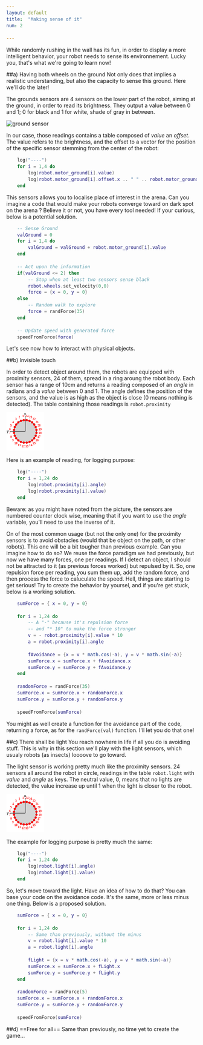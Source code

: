 ```yaml
---
layout: default
title:  "Making sense of it"
num: 2

---
```


While randomly rushing in the wall has its fun, in order to display a more intelligent behavior, your robot needs to sense its environnement. Lucky you, that's what we're going to learn now!

##a) Having both wheels on the ground
Not only does that implies a realistic understanding, but also the capacity to sense this ground. Here we'll do the later!

The grounds sensors are 4 sensors on the lower part of the robot, aiming at the ground, in order to read its brightness. They output a value between 0 and 1; 0 for black and 1 for white, shade of gray in between.

![ground sensor](./assets/robot_motor_grund.png)

In our case, those readings contains a table composed of *value* an *offset*. The value refers to the brightness, and the offset to a vector for the position of the specific sensor stemming from the center of the robot:

```lua
    log("----")
    for i = 1,4 do
        log(robot.motor_ground[i].value)
        log(robot.motor_ground[i].offset.x .. " " .. robot.motor_ground[i].offset.x)
    end
```

This sensors allows you to localise place of interest in the arena. Can you imagine a code that would make your robots converge toward on dark spot on the arena ? Believe it or not, you have every tool needed! If your curious, below is a potential solution.

```lua
    -- Sense Ground
    valGround = 0
    for i = 1,4 do
        valGround = valGround + robot.motor_ground[i].value
    end
    
    -- Act upon the information
    if(valGround <= 2) then
        -- Stop when at least two sensors sense black
        robot.wheels.set_velocity(0,0)
        force = {x = 0, y = 0}    
    else
        -- Random walk to explore
        force = randForce(35)
    end

    -- Update speed with generated force
    speedFromForce(force)
```

Let's see now how to interact with physical objects.

##b) Invisible touch

In order to detect object around them, the robots are equipped with proximity sensors, 24 of them, spread in a ring aroung the robot body. Each sensor has a range of 10cm and returns a reading composed of an *angle* in radians and a *value* between 0 and 1. The angle defines the position of the sensors, and the value is as high as the object is close (0 means nothing is detected). The table containing those readings is `robot.proximity`

![proximity](./assets/robot_proximity.png)

Here is an example of reading, for logging purpose:

```lua
    log("----")
    for i = 1,24 do
        log(robot.proximity[i].angle)
        log(robot.proximity[i].value)
    end
```

Beware: as you might have noted from the picture, the sensors are numbered counter clock wise, meaning that if you want to use the *angle* variable, you'll need to use the inverse of it.

On of the most common usage (but not the only one) for the proximity sensors is to avoid obstacles (would that be object on the path, or other robots). This one will be a bit tougher than previous example. Can you imagine how to do so? We reuse the force paradigm we had previously, but now we have many forces, one per readings. If I detect an object, I should not be attracted to it (as previous forces worked) but repulsed by it. So, one repulsion force per reading, you sum them up, add the random force, and then process the force to caluculate the speed. Hell, things are starting to get serious! Try to create the behavior by yoursel, and if you're get stuck, below is a working solution.

```lua
    sumForce = { x = 0, y = 0}

    for i = 1,24 do
        -- A "-" because it's repulsion force
        -- and "* 10" to make the force stronger 
        v = - robot.proximity[i].value * 10 
        a = robot.proximity[i].angle

        fAvoidance = {x = v * math.cos(-a), y = v * math.sin(-a)}
        sumForce.x = sumForce.x + fAvoidance.x
        sumForce.y = sumForce.y + fAvoidance.y
    end

    randomForce = randForce(35)
    sumForce.x = sumForce.x + randomForce.x
    sumForce.y = sumForce.y + randomForce.y

    speedFromForce(sumForce)
```

You might as well create a function for the avoidance part of the code, returning a force, as for the `randForce(val)` function. I'll let you do that one!

##c) There shall be light
You reach nowhere in life if all you do is avoiding stuff. This is why in this section we'll play with the light sensors, which usualy robots (as insects) loooove to go toward.

The light sensor is working pretty much like the proximity sensors. 24 sensors all around the robot in circle, readings in the table `robot.light` with *value* and *angle* as keys. The neutral value, 0, means that no lights are detected, the value increase up until 1 when the light is closer to the robot.

![proximity](./assets/robot_light.png)

The example for logging purpose is pretty much the same:

```lua
    log("----")
    for i = 1,24 do
        log(robot.light[i].angle)
        log(robot.light[i].value)
    end
```

So, let's move toward the light. Have an idea of how to do that? You can base your code on the avoidance code. It's the same, more or less minus one thing. Below is a proposed solution.

```lua
    sumForce = { x = 0, y = 0}

    for i = 1,24 do
        -- Same than previously, without the minus
        v = robot.light[i].value * 10
        a = robot.light[i].angle

        fLight = {x = v * math.cos(-a), y = v * math.sin(-a)}
        sumForce.x = sumForce.x + fLight.x
        sumForce.y = sumForce.y + fLight.y
    end

    randomForce = randForce(5)
    sumForce.x = sumForce.x + randomForce.x
    sumForce.y = sumForce.y + randomForce.y

    speedFromForce(sumForce)
```


##d) ==Free for all== 
Same than previously, no time yet to create the game...
